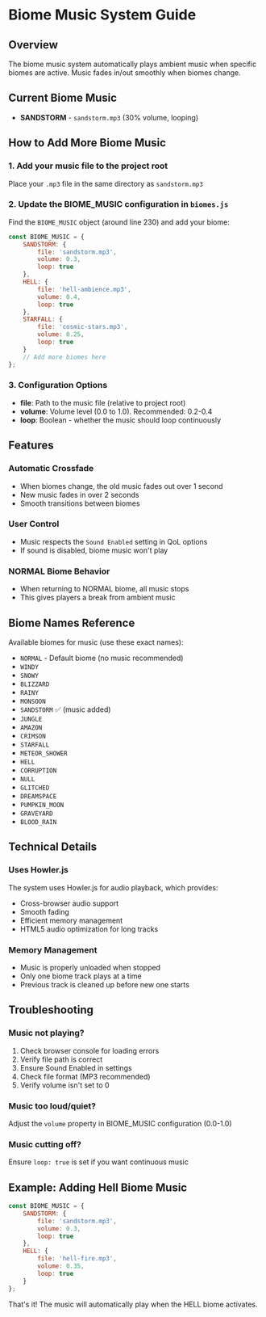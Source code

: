 # Biome Music System Guide

## Overview
The biome music system automatically plays ambient music when specific biomes are active. Music fades in/out smoothly when biomes change.

## Current Biome Music
- **SANDSTORM** - `sandstorm.mp3` (30% volume, looping)

## How to Add More Biome Music

### 1. Add your music file to the project root
Place your `.mp3` file in the same directory as `sandstorm.mp3`

### 2. Update the BIOME_MUSIC configuration in `biomes.js`
Find the `BIOME_MUSIC` object (around line 230) and add your biome:

```javascript
const BIOME_MUSIC = {
    SANDSTORM: {
        file: 'sandstorm.mp3',
        volume: 0.3,
        loop: true
    },
    HELL: {
        file: 'hell-ambience.mp3',
        volume: 0.4,
        loop: true
    },
    STARFALL: {
        file: 'cosmic-stars.mp3',
        volume: 0.25,
        loop: true
    }
    // Add more biomes here
};
```

### 3. Configuration Options

- **file**: Path to the music file (relative to project root)
- **volume**: Volume level (0.0 to 1.0). Recommended: 0.2-0.4
- **loop**: Boolean - whether the music should loop continuously

## Features

### Automatic Crossfade
- When biomes change, the old music fades out over 1 second
- New music fades in over 2 seconds
- Smooth transitions between biomes

### User Control
- Music respects the `Sound Enabled` setting in QoL options
- If sound is disabled, biome music won't play

### NORMAL Biome Behavior
- When returning to NORMAL biome, all music stops
- This gives players a break from ambient music

## Biome Names Reference

Available biomes for music (use these exact names):
- `NORMAL` - Default biome (no music recommended)
- `WINDY`
- `SNOWY`
- `BLIZZARD`
- `RAINY`
- `MONSOON`
- `SANDSTORM` ✅ (music added)
- `JUNGLE`
- `AMAZON`
- `CRIMSON`
- `STARFALL`
- `METEOR_SHOWER`
- `HELL`
- `CORRUPTION`
- `NULL`
- `GLITCHED`
- `DREAMSPACE`
- `PUMPKIN_MOON`
- `GRAVEYARD`
- `BLOOD_RAIN`

## Technical Details

### Uses Howler.js
The system uses Howler.js for audio playback, which provides:
- Cross-browser audio support
- Smooth fading
- Efficient memory management
- HTML5 audio optimization for long tracks

### Memory Management
- Music is properly unloaded when stopped
- Only one biome track plays at a time
- Previous track is cleaned up before new one starts

## Troubleshooting

### Music not playing?
1. Check browser console for loading errors
2. Verify file path is correct
3. Ensure Sound Enabled in settings
4. Check file format (MP3 recommended)
5. Verify volume isn't set to 0

### Music too loud/quiet?
Adjust the `volume` property in BIOME_MUSIC configuration (0.0-1.0)

### Music cutting off?
Ensure `loop: true` is set if you want continuous music

## Example: Adding Hell Biome Music

```javascript
const BIOME_MUSIC = {
    SANDSTORM: {
        file: 'sandstorm.mp3',
        volume: 0.3,
        loop: true
    },
    HELL: {
        file: 'hell-fire.mp3',
        volume: 0.35,
        loop: true
    }
};
```

That's it! The music will automatically play when the HELL biome activates.
